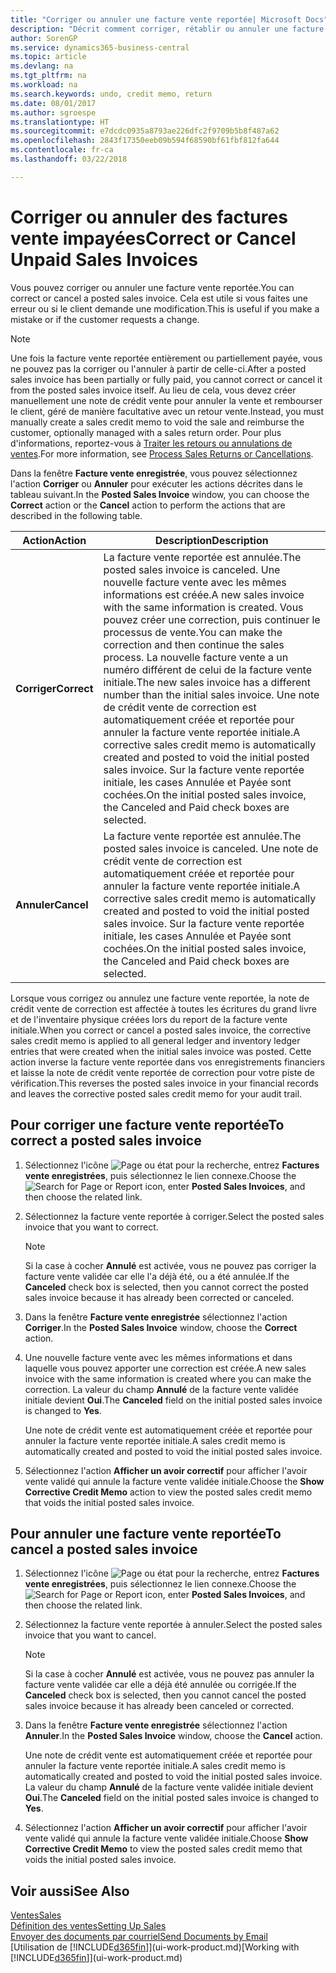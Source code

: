 ```yaml
---
title: "Corriger ou annuler une facture vente reportée| Microsoft Docs"
description: "Décrit comment corriger, rétablir ou annuler une facture vente reportée et affecter une note de crédit vente."
author: SorenGP
ms.service: dynamics365-business-central
ms.topic: article
ms.devlang: na
ms.tgt_pltfrm: na
ms.workload: na
ms.search.keywords: undo, credit memo, return
ms.date: 08/01/2017
ms.author: sgroespe
ms.translationtype: HT
ms.sourcegitcommit: e7dcdc0935a8793ae226dfc2f9709b5b8f487a62
ms.openlocfilehash: 2843f17350eeb09b594f68590bf61fbf812fa644
ms.contentlocale: fr-ca
ms.lasthandoff: 03/22/2018

---
```

# <a name="correct-or-cancel-unpaid-sales-invoices"></a><span data-ttu-id="39a77-103">Corriger ou annuler des factures vente impayées</span><span class="sxs-lookup"><span data-stu-id="39a77-103">Correct or Cancel Unpaid Sales Invoices</span></span>
<span data-ttu-id="39a77-104">Vous pouvez corriger ou annuler une facture vente reportée.</span><span class="sxs-lookup"><span data-stu-id="39a77-104">You can correct or cancel a posted sales invoice.</span></span> <span data-ttu-id="39a77-105">Cela est utile si vous faites une erreur ou si le client demande une modification.</span><span class="sxs-lookup"><span data-stu-id="39a77-105">This is useful if you make a mistake or if the customer requests a change.</span></span>

> [!NOTE]  
>   <span data-ttu-id="39a77-106">Une fois la facture vente reportée entièrement ou partiellement payée, vous ne pouvez pas la corriger ou l'annuler à partir de celle-ci.</span><span class="sxs-lookup"><span data-stu-id="39a77-106">After a posted sales invoice has been partially or fully paid, you cannot correct or cancel it from the posted sales invoice itself.</span></span> <span data-ttu-id="39a77-107">Au lieu de cela, vous devez créer manuellement une note de crédit vente pour annuler la vente et rembourser le client, géré de manière facultative avec un retour vente.</span><span class="sxs-lookup"><span data-stu-id="39a77-107">Instead, you must manually create a sales credit memo to void the sale and reimburse the customer, optionally managed with a sales return order.</span></span> <span data-ttu-id="39a77-108">Pour plus d'informations, reportez-vous à [Traiter les retours ou annulations de ventes](sales-how-process-sales-returns-cancellations.md).</span><span class="sxs-lookup"><span data-stu-id="39a77-108">For more information, see [Process Sales Returns or Cancellations](sales-how-process-sales-returns-cancellations.md).</span></span>

<span data-ttu-id="39a77-109">Dans la fenêtre **Facture vente enregistrée**, vous pouvez sélectionnez l'action **Corriger** ou **Annuler** pour exécuter les actions décrites dans le tableau suivant.</span><span class="sxs-lookup"><span data-stu-id="39a77-109">In the **Posted Sales Invoice** window, you can choose the **Correct** action or the **Cancel** action to perform the actions that are described in the following table.</span></span>

| <span data-ttu-id="39a77-110">Action</span><span class="sxs-lookup"><span data-stu-id="39a77-110">Action</span></span> | <span data-ttu-id="39a77-111">Description</span><span class="sxs-lookup"><span data-stu-id="39a77-111">Description</span></span> |
| --- | --- |
| <span data-ttu-id="39a77-112">**Corriger**</span><span class="sxs-lookup"><span data-stu-id="39a77-112">**Correct**</span></span> |<span data-ttu-id="39a77-113">La facture vente reportée est annulée.</span><span class="sxs-lookup"><span data-stu-id="39a77-113">The posted sales invoice is canceled.</span></span> <span data-ttu-id="39a77-114">Une nouvelle facture vente avec les mêmes informations est créée.</span><span class="sxs-lookup"><span data-stu-id="39a77-114">A new sales invoice with the same information is created.</span></span> <span data-ttu-id="39a77-115">Vous pouvez créer une correction, puis continuer le processus de vente.</span><span class="sxs-lookup"><span data-stu-id="39a77-115">You can make the correction and then continue the sales process.</span></span> <span data-ttu-id="39a77-116">La nouvelle facture vente a un numéro différent de celui de la facture vente initiale.</span><span class="sxs-lookup"><span data-stu-id="39a77-116">The new sales invoice has a different number than the initial sales invoice.</span></span> <span data-ttu-id="39a77-117">Une note de crédit vente de correction est automatiquement créée et reportée pour annuler la facture vente reportée initiale.</span><span class="sxs-lookup"><span data-stu-id="39a77-117">A corrective sales credit memo is automatically created and posted to void the initial posted sales invoice.</span></span> <span data-ttu-id="39a77-118">Sur la facture vente reportée initiale, les cases Annulée et Payée sont cochées.</span><span class="sxs-lookup"><span data-stu-id="39a77-118">On the initial posted sales invoice, the Canceled and Paid check boxes are selected.</span></span> |
| <span data-ttu-id="39a77-119">**Annuler**</span><span class="sxs-lookup"><span data-stu-id="39a77-119">**Cancel**</span></span> |<span data-ttu-id="39a77-120">La facture vente reportée est annulée.</span><span class="sxs-lookup"><span data-stu-id="39a77-120">The posted sales invoice is canceled.</span></span> <span data-ttu-id="39a77-121">Une note de crédit vente de correction est automatiquement créée et reportée pour annuler la facture vente reportée initiale.</span><span class="sxs-lookup"><span data-stu-id="39a77-121">A corrective sales credit memo is automatically created and posted to void the initial posted sales invoice.</span></span> <span data-ttu-id="39a77-122">Sur la facture vente reportée initiale, les cases Annulée et Payée sont cochées.</span><span class="sxs-lookup"><span data-stu-id="39a77-122">On the initial posted sales invoice, the Canceled and Paid check boxes are selected.</span></span> |

<span data-ttu-id="39a77-123">Lorsque vous corrigez ou annulez une facture vente reportée, la note de crédit vente de correction est affectée à toutes les écritures du grand livre et de l'inventaire physique créées lors du report de la facture vente initiale.</span><span class="sxs-lookup"><span data-stu-id="39a77-123">When you correct or cancel a posted sales invoice, the corrective sales credit memo is applied to all general ledger and inventory ledger entries that were created when the initial sales invoice was posted.</span></span> <span data-ttu-id="39a77-124">Cette action inverse la facture vente reportée dans vos enregistrements financiers et laisse la note de crédit vente reportée de correction pour votre piste de vérification.</span><span class="sxs-lookup"><span data-stu-id="39a77-124">This reverses the posted sales invoice in your financial records and leaves the corrective posted sales credit memo for your audit trail.</span></span>

## <a name="to-correct-a-posted-sales-invoice"></a><span data-ttu-id="39a77-125">Pour corriger une facture vente reportée</span><span class="sxs-lookup"><span data-stu-id="39a77-125">To correct a posted sales invoice</span></span>
1. <span data-ttu-id="39a77-126">Sélectionnez l'icône ![Page ou état pour la recherche](media/ui-search/search_small.png "Page ou état pour la recherche"), entrez **Factures vente enregistrées**, puis sélectionnez le lien connexe.</span><span class="sxs-lookup"><span data-stu-id="39a77-126">Choose the ![Search for Page or Report](media/ui-search/search_small.png "Search for Page or Report icon") icon, enter **Posted Sales Invoices**, and then choose the related link.</span></span>  
2. <span data-ttu-id="39a77-127">Sélectionnez la facture vente reportée à corriger.</span><span class="sxs-lookup"><span data-stu-id="39a77-127">Select the posted sales invoice that you want to correct.</span></span>

    > [!NOTE]  
    >   <span data-ttu-id="39a77-128">Si la case à cocher **Annulé** est activée, vous ne pouvez pas corriger la facture vente validée car elle l'a déjà été, ou a été annulée.</span><span class="sxs-lookup"><span data-stu-id="39a77-128">If the **Canceled** check box is selected, then you cannot correct the posted sales invoice because it has already been corrected or canceled.</span></span>
3. <span data-ttu-id="39a77-129">Dans la fenêtre **Facture vente enregistrée** sélectionnez l'action **Corriger**.</span><span class="sxs-lookup"><span data-stu-id="39a77-129">In the **Posted Sales Invoice** window, choose the **Correct** action.</span></span>  
4. <span data-ttu-id="39a77-130">Une nouvelle facture vente avec les mêmes informations et dans laquelle vous pouvez apporter une correction est créée.</span><span class="sxs-lookup"><span data-stu-id="39a77-130">A new sales invoice with the same information is created where you can make the correction.</span></span> <span data-ttu-id="39a77-131">La valeur du champ **Annulé** de la facture vente validée initiale devient **Oui**.</span><span class="sxs-lookup"><span data-stu-id="39a77-131">The **Canceled** field on the initial posted sales invoice is changed to **Yes**.</span></span>

    <span data-ttu-id="39a77-132">Une note de crédit vente est automatiquement créée et reportée pour annuler la facture vente reportée initiale.</span><span class="sxs-lookup"><span data-stu-id="39a77-132">A sales credit memo is automatically created and posted to void the initial posted sales invoice.</span></span>
5. <span data-ttu-id="39a77-133">Sélectionnez l'action **Afficher un avoir correctif** pour afficher l'avoir vente validé qui annule la facture vente validée initiale.</span><span class="sxs-lookup"><span data-stu-id="39a77-133">Choose the **Show Corrective Credit Memo** action to view the posted sales credit memo that voids the initial posted sales invoice.</span></span>

## <a name="to-cancel-a-posted-sales-invoice"></a><span data-ttu-id="39a77-134">Pour annuler une facture vente reportée</span><span class="sxs-lookup"><span data-stu-id="39a77-134">To cancel a posted sales invoice</span></span>
1. <span data-ttu-id="39a77-135">Sélectionnez l'icône ![Page ou état pour la recherche](media/ui-search/search_small.png "Page ou état pour la recherche"), entrez **Factures vente enregistrées**, puis sélectionnez le lien connexe.</span><span class="sxs-lookup"><span data-stu-id="39a77-135">Choose the ![Search for Page or Report](media/ui-search/search_small.png "Search for Page or Report icon") icon, enter **Posted Sales Invoices**, and then choose the related link.</span></span>  
2. <span data-ttu-id="39a77-136">Sélectionnez la facture vente reportée à annuler.</span><span class="sxs-lookup"><span data-stu-id="39a77-136">Select the posted sales invoice that you want to cancel.</span></span>

    > [!NOTE]  
    >   <span data-ttu-id="39a77-137">Si la case à cocher **Annulé** est activée, vous ne pouvez pas annuler la facture vente validée car elle a déjà été annulée ou corrigée.</span><span class="sxs-lookup"><span data-stu-id="39a77-137">If the **Canceled** check box is selected, then you cannot cancel the posted sales invoice because it has already been canceled or corrected.</span></span>
3. <span data-ttu-id="39a77-138">Dans la fenêtre **Facture vente enregistrée** sélectionnez l'action **Annuler**.</span><span class="sxs-lookup"><span data-stu-id="39a77-138">In the **Posted Sales Invoice** window, choose the **Cancel** action.</span></span>

    <span data-ttu-id="39a77-139">Une note de crédit vente est automatiquement créée et reportée pour annuler la facture vente reportée initiale.</span><span class="sxs-lookup"><span data-stu-id="39a77-139">A sales credit memo is automatically created and posted to void the initial posted sales invoice.</span></span> <span data-ttu-id="39a77-140">La valeur du champ **Annulé** de la facture vente validée initiale devient **Oui**.</span><span class="sxs-lookup"><span data-stu-id="39a77-140">The **Canceled** field on the initial posted sales invoice is changed to **Yes**.</span></span>
4. <span data-ttu-id="39a77-141">Sélectionnez l'action **Afficher un avoir correctif** pour afficher l'avoir vente validé qui annule la facture vente validée initiale.</span><span class="sxs-lookup"><span data-stu-id="39a77-141">Choose **Show Corrective Credit Memo** to view the posted sales credit memo that voids the initial posted sales invoice.</span></span>

## <a name="see-also"></a><span data-ttu-id="39a77-142">Voir aussi</span><span class="sxs-lookup"><span data-stu-id="39a77-142">See Also</span></span>
[<span data-ttu-id="39a77-143">Ventes</span><span class="sxs-lookup"><span data-stu-id="39a77-143">Sales</span></span>](sales-manage-sales.md)  
[<span data-ttu-id="39a77-144">Définition des ventes</span><span class="sxs-lookup"><span data-stu-id="39a77-144">Setting Up Sales</span></span>](sales-setup-sales.md)  
[<span data-ttu-id="39a77-145">Envoyer des documents par courriel</span><span class="sxs-lookup"><span data-stu-id="39a77-145">Send Documents by Email</span></span>](ui-how-send-documents-email.md)  
<span data-ttu-id="39a77-146">[Utilisation de [!INCLUDE[d365fin](includes/d365fin_md.md)]](ui-work-product.md)</span><span class="sxs-lookup"><span data-stu-id="39a77-146">[Working with [!INCLUDE[d365fin](includes/d365fin_md.md)]](ui-work-product.md)</span></span>


